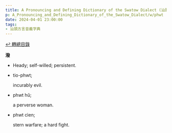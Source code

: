 ```yaml
---
title: A Pronouncing and Defining Dictionary of the Swatow Dialect (汕頭方言音義字典) / phwt
p: A_Pronouncing_and_Defining_Dictionary_of_the_Swatow_Dialect/w/phwt
date: 2024-04-01 23:00:00
tags: 
- 汕頭方言音義字典
---
```


[↩️ 轉總目錄](/A_Pronouncing_and_Defining_Dictionary_of_the_Swatow_Dialect)


**潑**
- Heady; self-willed; persistent.

- tio-phwt;

  incurably evil.

- phwt hŭ;

  a perverse woman.

- phwt cìen;

  stern warfare; a hard fight.